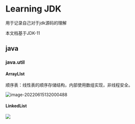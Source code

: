 # **Learning** **JDK**

用于记录自己对于jdk源码的理解

本文档基于JDK-11

## java

### java.util

#### ArrayLIst

顺序表：线性表的顺序存储结构，内部使用数组实现，非线程安全。

![image-20220615132000488](C:\Users\Administrator\AppData\Roaming\Typora\typora-user-images\image-20220615132000488.png)







#### LinkedList

![](C:\Users\Administrator\AppData\Roaming\Typora\typora-user-images\image-20220615131720948.png)











